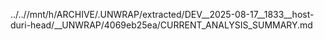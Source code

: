../..//mnt/h/ARCHIVE/.UNWRAP/extracted/DEV__2025-08-17__1833__host-duri-head/__UNWRAP/4069eb25ea/CURRENT_ANALYSIS_SUMMARY.md